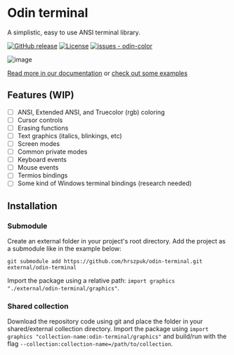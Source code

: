 # Odin terminal
A simplistic, easy to use ANSI terminal library.

[![GitHub release](https://img.shields.io/github/release/hrszpuk/odin-terminal?include_prereleases=&sort=semver&color=blue)](https://github.com/hrszpuk/odin-terminal/releases/)
[![License](https://img.shields.io/badge/License-MIT-blue)](#license)
[![issues - odin-color](https://img.shields.io/github/issues/hrszpuk/odin-terminal)](https://github.com/hrszpuk/odin-terminal/issues)

![image](https://github.com/hrszpuk/odin-terminal/assets/107559570/3946ebe3-470c-4913-bc3d-ce262e16989b)

[Read more in our documentation](https://github.com/hrszpuk/odin-terminal/edit/main/DOCS.md)
or [check out some examples](https://github.com/hrszpuk/odin-terminal/edit/main/examples/README.md)

## Features (WIP)
- [ ] ANSI, Extended ANSI, and Truecolor (rgb) coloring
- [ ] Cursor controls
- [ ] Erasing functions
- [ ] Text graphics (italics, blinkings, etc)
- [ ] Screen modes
- [ ] Common private modes
- [ ] Keyboard events
- [ ] Mouse events
- [ ] Termios bindings
- [ ] Some kind of Windows terminal bindings (research needed)

## Installation

### Submodule
Create an external folder in your project's root directory.
Add the project as a submodule like in the example below:
```
git submodule add https://github.com/hrszpuk/odin-terminal.git external/odin-terminal
```
Import the package using a relative path: `import graphics "./external/odin-terminal/graphics"`.

### Shared collection
Download the repository code using git and place the folder in your shared/external collection directory.
Import the package using `import graphics "collection-name:odin-terminal/graphics"` and build/run with the flag `--collection:collection-name=/path/to/collection`.


